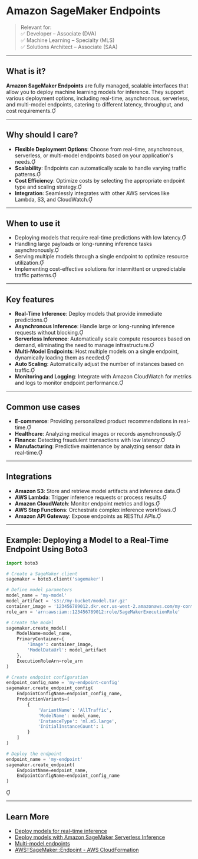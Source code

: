 # Amazon SageMaker Endpoints

> Relevant for:  
> ✅ Developer – Associate (DVA)  
> ✅ Machine Learning – Specialty (MLS)  
> ✅ Solutions Architect – Associate (SAA)

---

## What is it?

**Amazon SageMaker Endpoints** are fully managed, scalable interfaces that allow you to deploy machine learning models for inference. They support various deployment options, including real-time, asynchronous, serverless, and multi-model endpoints, catering to different latency, throughput, and cost requirements.

---

## Why should I care?

- **Flexible Deployment Options**: Choose from real-time, asynchronous, serverless, or multi-model endpoints based on your application's needs.
- **Scalability**: Endpoints can automatically scale to handle varying traffic patterns.
- **Cost Efficiency**: Optimize costs by selecting the appropriate endpoint type and scaling strategy.
- **Integration**: Seamlessly integrates with other AWS services like Lambda, S3, and CloudWatch.

---

## When to use it

- Deploying models that require real-time predictions with low latency.
- Handling large payloads or long-running inference tasks asynchronously.
- Serving multiple models through a single endpoint to optimize resource utilization.
- Implementing cost-effective solutions for intermittent or unpredictable traffic patterns.

---

## Key features

- **Real-Time Inference**: Deploy models that provide immediate predictions.
- **Asynchronous Inference**: Handle large or long-running inference requests without blocking.
- **Serverless Inference**: Automatically scale compute resources based on demand, eliminating the need to manage infrastructure.
- **Multi-Model Endpoints**: Host multiple models on a single endpoint, dynamically loading them as needed.
- **Auto Scaling**: Automatically adjust the number of instances based on traffic.
- **Monitoring and Logging**: Integrate with Amazon CloudWatch for metrics and logs to monitor endpoint performance.

---

## Common use cases

- **E-commerce**: Providing personalized product recommendations in real-time.
- **Healthcare**: Analyzing medical images or records asynchronously.
- **Finance**: Detecting fraudulent transactions with low latency.
- **Manufacturing**: Predictive maintenance by analyzing sensor data in real-time.

---

## Integrations

- **Amazon S3**: Store and retrieve model artifacts and inference data.
- **AWS Lambda**: Trigger inference requests or process results.
- **Amazon CloudWatch**: Monitor endpoint metrics and logs.
- **AWS Step Functions**: Orchestrate complex inference workflows.
- **Amazon API Gateway**: Expose endpoints as RESTful APIs.

---

## Example: Deploying a Model to a Real-Time Endpoint Using Boto3



```python
import boto3

# Create a SageMaker client
sagemaker = boto3.client('sagemaker')

# Define model parameters
model_name = 'my-model'
model_artifact = 's3://my-bucket/model.tar.gz'
container_image = '123456789012.dkr.ecr.us-west-2.amazonaws.com/my-container:latest'
role_arn = 'arn:aws:iam::123456789012:role/SageMakerExecutionRole'

# Create the model
sagemaker.create_model(
    ModelName=model_name,
    PrimaryContainer={
        'Image': container_image,
        'ModelDataUrl': model_artifact
    },
    ExecutionRoleArn=role_arn
)

# Create endpoint configuration
endpoint_config_name = 'my-endpoint-config'
sagemaker.create_endpoint_config(
    EndpointConfigName=endpoint_config_name,
    ProductionVariants=[
        {
            'VariantName': 'AllTraffic',
            'ModelName': model_name,
            'InstanceType': 'ml.m5.large',
            'InitialInstanceCount': 1
        }
    ]
)

# Deploy the endpoint
endpoint_name = 'my-endpoint'
sagemaker.create_endpoint(
    EndpointName=endpoint_name,
    EndpointConfigName=endpoint_config_name
)
```



---

## Learn More

- [Deploy models for real-time inference](https://docs.aws.amazon.com/sagemaker/latest/dg/realtime-endpoints.html)
- [Deploy models with Amazon SageMaker Serverless Inference](https://docs.aws.amazon.com/sagemaker/latest/dg/serverless-endpoints.html)
- [Multi-model endpoints](https://docs.aws.amazon.com/sagemaker/latest/dg/multi-model-endpoints.html)
- [AWS::SageMaker::Endpoint - AWS CloudFormation](https://docs.aws.amazon.com/AWSCloudFormation/latest/UserGuide/aws-resource-sagemaker-endpoint.html)
